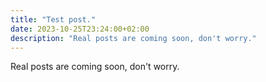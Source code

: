 ```yaml
---
title: "Test post."
date: 2023-10-25T23:24:00+02:00
description: "Real posts are coming soon, don't worry."
---
```


Real posts are coming soon, don't worry.